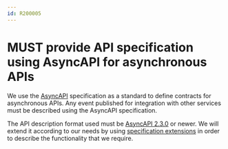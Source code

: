 ```yaml
---
id: R200005
---
```


# MUST provide API specification using AsyncAPI for asynchronous APIs

We use the [AsyncAPI](https://www.asyncapi.com/) specification as a standard to define contracts for asynchronous APIs.
Any event published for integration with other services must be described using the AsyncAPI specification.

The API description format used must be [AsyncAPI 2.3.0](https://v2.asyncapi.com/docs/reference/specification/v2.3.0) or newer.
We will extend it according to our needs by using [specification extensions](https://v2.asyncapi.com/docs/reference/specification/v2.3.0#specificationExtensions) in order to describe the functionality that we require.
